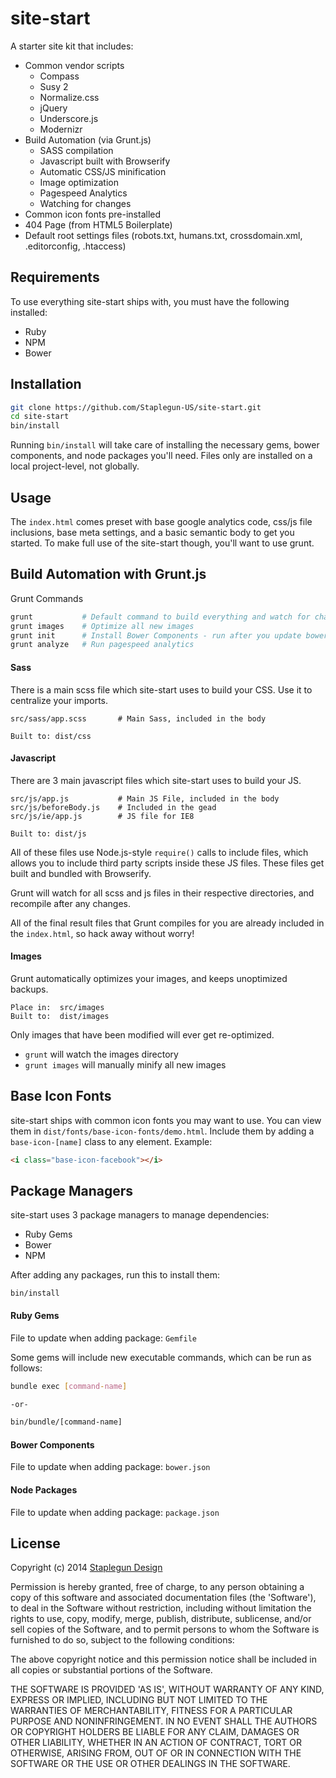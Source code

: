 site-start
==========

A starter site kit that includes:

* Common vendor scripts
  * Compass
  * Susy 2
  * Normalize.css
  * jQuery
  * Underscore.js
  * Modernizr
* Build Automation (via Grunt.js)
  * SASS compilation
  * Javascript built with Browserify
  * Automatic CSS/JS minification
  * Image optimization
  * Pagespeed Analytics
  * Watching for changes
* Common icon fonts pre-installed
* 404 Page (from HTML5 Boilerplate)
* Default root settings files (robots.txt, humans.txt, crossdomain.xml, .editorconfig,
  .htaccess)

## Requirements

To use everything site-start ships with, you must have the following installed:

  * Ruby
  * NPM
  * Bower

## Installation
```bash
git clone https://github.com/Staplegun-US/site-start.git
cd site-start
bin/install
```

Running `bin/install` will take care of installing the necessary gems, bower
components, and node packages you'll need. Files only are installed on a
local project-level, not globally.

## Usage

The `index.html` comes preset with base google analytics code,
css/js file inclusions, base meta settings, and a basic semantic body to get you started. To make full
use of the site-start though, you'll want to use grunt.

## Build Automation with Grunt.js

Grunt Commands
```bash
grunt           # Default command to build everything and watch for changes
grunt images    # Optimize all new images
grunt init      # Install Bower Components - run after you update bower.js
grunt analyze   # Run pagespeed analytics
```

#### Sass
There is a main scss file which site-start uses to build your CSS. Use it to
centralize your imports.

```
src/sass/app.scss       # Main Sass, included in the body

Built to: dist/css
```

#### Javascript
There are 3 main javascript files which site-start uses to build your JS.

```
src/js/app.js           # Main JS File, included in the body
src/js/beforeBody.js    # Included in the gead
src/js/ie/app.js        # JS file for IE8

Built to: dist/js
```

All of these files use Node.js-style `require()` calls to include files, which
allows you to include third party scripts inside these JS files. These files get
built and bundled with Browserify.

Grunt will watch for all scss and js files in their respective directories, and
recompile after any changes.

All of the final result files that Grunt compiles for you are already
included in the `index.html`, so hack away without worry!

#### Images
Grunt automatically optimizes your images, and keeps unoptimized backups.

```
Place in:  src/images
Built to:  dist/images
```

Only images that have been modified will ever get re-optimized.

* `grunt` will watch the images directory
* `grunt images` will manually minify all new images

## Base Icon Fonts

site-start ships with common icon fonts you may want to use. You can view them
in `dist/fonts/base-icon-fonts/demo.html`. Include them by adding a
`base-icon-[name]` class to any element. Example:

```html
<i class="base-icon-facebook"></i>
```

## Package Managers

site-start uses 3 package managers to manage dependencies:

* Ruby Gems
* Bower
* NPM

After adding any packages, run this to install them:
```
bin/install
```

#### Ruby Gems

File to update when adding package: `Gemfile`

Some gems will include new executable commands, which can be run as follows:

```bash
bundle exec [command-name]

-or-

bin/bundle/[command-name]
```

#### Bower Components

File to update when adding package: `bower.json`

#### Node Packages

File to update when adding package: `package.json`

## License

Copyright (c) 2014 [Staplegun Design](http://staplegun.us)

Permission is hereby granted, free of charge, to any person obtaining a copy of
this software and associated documentation files (the 'Software'), to deal in
the Software without restriction, including without limitation the rights to
use, copy, modify, merge, publish, distribute, sublicense, and/or sell copies of
the Software, and to permit persons to whom the Software is furnished to do so,
subject to the following conditions:

The above copyright notice and this permission notice shall be included in all
copies or substantial portions of the Software.

THE SOFTWARE IS PROVIDED 'AS IS', WITHOUT WARRANTY OF ANY KIND, EXPRESS OR
IMPLIED, INCLUDING BUT NOT LIMITED TO THE WARRANTIES OF MERCHANTABILITY, FITNESS
FOR A PARTICULAR PURPOSE AND NONINFRINGEMENT. IN NO EVENT SHALL THE AUTHORS OR
COPYRIGHT HOLDERS BE LIABLE FOR ANY CLAIM, DAMAGES OR OTHER LIABILITY, WHETHER
IN AN ACTION OF CONTRACT, TORT OR OTHERWISE, ARISING FROM, OUT OF OR IN
CONNECTION WITH THE SOFTWARE OR THE USE OR OTHER DEALINGS IN THE SOFTWARE.
